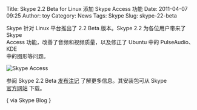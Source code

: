 Title: Skype 2.2 Beta for Linux 添加 Skype Access 功能
Date: 2011-04-07 09:25
Author: toy
Category: News
Tags: Skype
Slug: skype-22-beta

Skype 针对 Linux 平台推出了 2.2 Beta 版本。Skype 2.2 为各位用户带来了
Skype  
Access 功能，改善了音频和视频质量，以及修正了 Ubuntu 中的
PulseAudio、KDE  
中的图形等问题。

![Skype Access](http://linuxtoy.org/img/2011/04/Skype-Access.png)

参阅 Skype 2.2 Beta [发布注记][r] 了解更多信息。其安装包可从 Skype  
[官方网站][s] 下载。

[r]:
http://blogs.skype.com/garage/2011/04/skype\_22\_beta\_for\_linux\_with\_s.html  
[s]: http://www.skype.com/go/linux

{ via Skype Blog }
